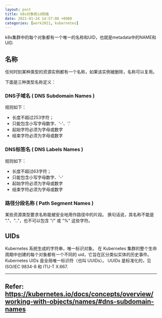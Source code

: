 ```yaml
---
layout: post
title: k8s对象和id规格
date: 2021-01-24 14:57:00 +0900
categories: [work2021, kubernetes] 
---
```


k8s集群中的每个对象都有一个唯一的名称和UID，也就是metadata中的NAME和UID.

## 名称
任何时刻某种类型的资源实例都有一个名称，如果该实例被删除，名称可以复用。

下面是三种类型名称定义：

### DNS子域名 ( DNS Subdomain Names )

规则如下：
* 长度不超过253字符；
* 只能包含小写字母数字、'-'、'.'
* 起始字符必须为字母或数字
* 结束字符必须为字母或数字


### DNS标签名 ( DNS Labels Names )

规则如下：
* 长度不超过63字符；
* 只能包含小写字母数字、'-'
* 起始字符必须为字母或数字
* 结束字符必须为字母或数字


### 路径分段名称 ( Path Segment Names )

某些资源类型要求名称能被安全地用作路径中的片段。 换句话说，其名称不能是 "."、".."，也不可以包含 "/" 或 "%" 这些字符。

## UIDs

Kubernetes 系统生成的字符串，唯一标识对象。
在 Kubernetes 集群的整个生命周期中创建的每个对象都有一个不同的 uid，它旨在区分类似实体的历史事件。
Kubernetes UIDs 是全局唯一标识符（也叫 UUIDs）。 UUIDs 是标准化的，见 ISO/IEC 9834-8 和 ITU-T X.667.


---
## Refer: https://kubernetes.io/docs/concepts/overview/working-with-objects/names/#dns-subdomain-names